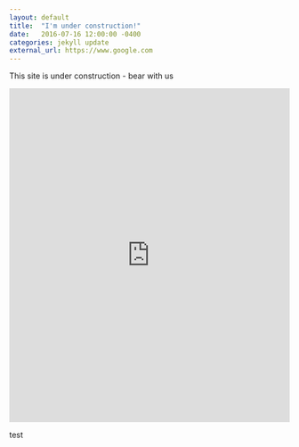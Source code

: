 ```yaml
---
layout: default
title:  "I'm under construction!"
date:   2016-07-16 12:00:00 -0400
categories: jekyll update
external_url: https://www.google.com
---
```

This site is under construction - bear with us 
<iframe src="https://github.com/Mcllstr/visualizing-every-flight-route-usa/blob/master/USA_routes_map.html" sandbox="allow-same-origin allow-scripts" width="100%" height="600" scrolling="no" seamless="seamless" frameborder="0"> </iframe>

<object width="400" height="400" data="https://github.com/Mcllstr/visualizing-every-flight-route-usa/blob/master/USA_routes_map.html"></object>

test
